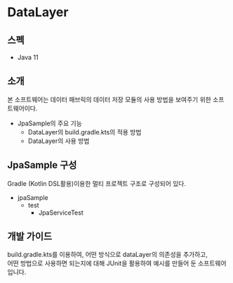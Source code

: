 # DataLayer

## 스펙

- Java 11

## 소개

본 소프트웨어는 데이터 패브릭의 데이터 저장 모듈의 사용 방법을 보여주기 위한 소프트웨어이다.

- JpaSample의 주요 기능
    - DataLayer의 build.gradle.kts의 적용 방법
    - DataLayer의 사용 방법

## JpaSample 구성

Gradle (Kotlin DSL활용)이용한 멀티 프로젝트 구조로 구성되어 있다.

- jpaSample
  - test
    - JpaServiceTest

## 개발 가이드

build.gradle.kts를 이용하여, 어떤 방식으로 dataLayer의 의존성을 추가하고,  
어떤 방법으로 사용하면 되는지에 대해 JUnit을 활용하여 예시를 만들어 둔 소프트웨어입니다.
